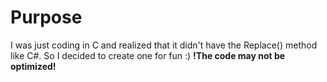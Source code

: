 # Purpose

I was just coding in C and realized that it didn't have the Replace() method like C#. So I decided to create one for fun :)
**!The code may not be optimized!**
